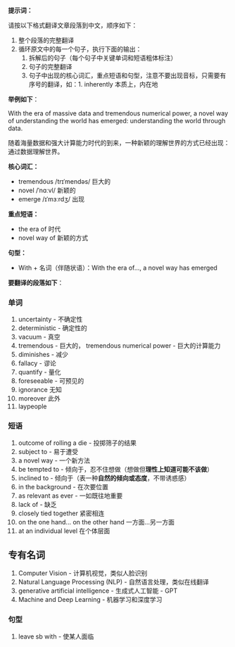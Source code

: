 
**提示词：**

请按以下格式翻译文章段落到中文，顺序如下：

1. 整个段落的完整翻译
2. 循环原文中的每一个句子，执行下面的输出：
	1. 拆解后的句子（每个句子中关键单词和短语粗体标注） 
	2. 句子的完整翻译
	3. 句子中出现的核心词汇，重点短语和句型，注意不要出现音标，只需要有序号的翻译，如：1. inherently    本质上，内在地

**举例如下**：

With the era of massive data and tremendous numerical power, a novel way of understanding
the world has emerged: understanding the world through data. 

随着海量数据和强大计算能力时代的到来，一种新颖的理解世界的方式已经出现：通过数据理解世界。

**核心词汇：**

- tremendous /trɪˈmendəs/ 巨大的
- novel /ˈnɑːvl/ 新颖的
- emerge /ɪˈmɜːrdʒ/ 出现

**重点短语：**

- the era of 时代
- novel way of 新颖的方式

**句型：**

- With + 名词（伴随状语）：With the era of..., a novel way has emerged

**要翻译的段落如下**：



### 单词

1. uncertainty - 不确定性
2. deterministic - 确定性的
3. vacuum - 真空
4. tremendous - 巨大的， tremendous numerical power - 巨大的计算能力
5. diminishes - 减少
6. fallacy - 谬论
7. quantify - 量化
8. foreseeable - 可预见的
9. ignorance 无知
10. moreover 此外
11. laypeople
### 短语

1. outcome of rolling a die - 投掷筛子的结果
2. subject to - 易于遭受
3. a novel way - 一个新方法
4. be tempted to - 倾向于，忍不住想做（想做但**理性上知道可能不该做**）
5. inclined to - 倾向于（表一种**自然的倾向或态度**，不带诱惑感）
6. in the background - 在次要位置
7. as relevant as ever - 一如既往地重要
8. lack of - 缺乏
9. closely tied together 紧密相连
10. on the one hand... on the other hand 一方面...另一方面
11. at an individual level 在个体层面



## 专有名词

1. Computer Vision - 计算机视觉，类似人脸识别
2. Natural Language Processing (NLP) - 自然语言处理，类似在线翻译
3. generative artificial intelligence - 生成式人工智能 - GPT
4. Machine and Deep Learning - 机器学习和深度学习



### 句型

1. leave sb with - 使某人面临 